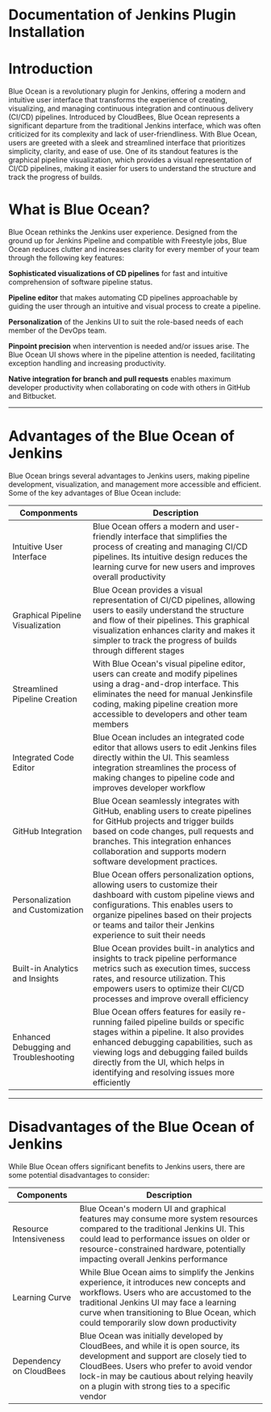 # Documentation of Jenkins Plugin Installation 

# Introduction 
Blue Ocean is a revolutionary plugin for Jenkins, offering a modern and intuitive user interface that transforms the experience of creating, visualizing, and managing continuous integration and continuous delivery (CI/CD) pipelines. Introduced by CloudBees, Blue Ocean represents a significant departure from the traditional Jenkins interface, which was often criticized for its complexity and lack of user-friendliness. With Blue Ocean, users are greeted with a sleek and streamlined interface that prioritizes simplicity, clarity, and ease of use. One of its standout features is the graphical pipeline visualization, which provides a visual representation of CI/CD pipelines, making it easier for users to understand the structure and track the progress of builds. 

# What is Blue Ocean?

Blue Ocean rethinks the Jenkins user experience. Designed from the ground up for Jenkins Pipeline and compatible with Freestyle jobs, Blue Ocean reduces clutter and increases clarity for every member of your team through the following key features:

**Sophisticated visualizations of CD pipelines** for fast and intuitive comprehension of software pipeline status.

**Pipeline editor** that makes automating CD pipelines approachable by guiding the user through an intuitive and visual process to create a pipeline.

**Personalization** of the Jenkins UI to suit the role-based needs of each member of the DevOps team.

**Pinpoint precision** when intervention is needed and/or issues arise. The Blue Ocean UI shows where in the pipeline attention is needed, facilitating exception handling and increasing productivity.

**Native integration for branch and pull requests** enables maximum developer productivity when collaborating on code with others in GitHub and Bitbucket.


***

# Advantages of the Blue Ocean of Jenkins 

Blue Ocean brings several advantages to Jenkins users, making pipeline development, visualization, and management more accessible and efficient. Some of the key advantages of Blue Ocean include:

|Componments|Description|
|------------|----------|
|Intuitive User Interface |Blue Ocean offers a modern and user-friendly interface that simplifies the process of creating and managing CI/CD pipelines. Its intuitive design reduces the learning curve for new users and improves overall productivity|
|Graphical Pipeline Visualization |Blue Ocean provides a visual representation of CI/CD pipelines, allowing users to easily understand the structure and flow of their pipelines. This graphical visualization enhances clarity and makes it simpler to track the progress of builds through different stages|
|Streamlined Pipeline Creation | With Blue Ocean's visual pipeline editor, users can create and modify pipelines using a drag-and-drop interface. This eliminates the need for manual Jenkinsfile coding, making pipeline creation more accessible to developers and other team members|
|Integrated Code Editor | Blue Ocean includes an integrated code editor that allows users to edit Jenkins files directly within the UI. This seamless integration streamlines the process of making changes to pipeline code and improves developer workflow|
|GitHub Integration | Blue Ocean seamlessly integrates with GitHub, enabling users to create pipelines for GitHub projects and trigger builds based on code changes, pull requests and branches. This integration enhances collaboration and supports modern software development practices.|
|Personalization and Customization|Blue Ocean offers personalization options, allowing users to customize their dashboard with custom pipeline views and configurations. This enables users to organize pipelines based on their projects or teams and tailor their Jenkins experience to suit their needs|
|Built-in Analytics and Insights |Blue Ocean provides built-in analytics and insights to track pipeline performance metrics such as execution times, success rates, and resource utilization. This empowers users to optimize their CI/CD processes and improve overall efficiency |
|Enhanced Debugging and Troubleshooting| Blue Ocean offers features for easily re-running failed pipeline builds or specific stages within a pipeline. It also provides enhanced debugging capabilities, such as viewing logs and debugging failed builds directly from the UI, which helps in identifying and resolving issues more efficiently |

***

# Disadvantages of the Blue Ocean of Jenkins 


While Blue Ocean offers significant benefits to Jenkins users, there are some potential disadvantages to consider:

|Components | Description |
|-----------|--------------|
|Resource Intensiveness| Blue Ocean's modern UI and graphical features may consume more system resources compared to the traditional Jenkins UI. This could lead to performance issues on older or resource-constrained hardware, potentially impacting overall Jenkins performance|
|Learning Curve| While Blue Ocean aims to simplify the Jenkins experience, it introduces new concepts and workflows. Users who are accustomed to the traditional Jenkins UI may face a learning curve when transitioning to Blue Ocean, which could temporarily slow down productivity|
|Dependency on CloudBees| Blue Ocean was initially developed by CloudBees, and while it is open source, its development and support are closely tied to CloudBees. Users who prefer to avoid vendor lock-in may be cautious about relying heavily on a plugin with strong ties to a specific vendor|









